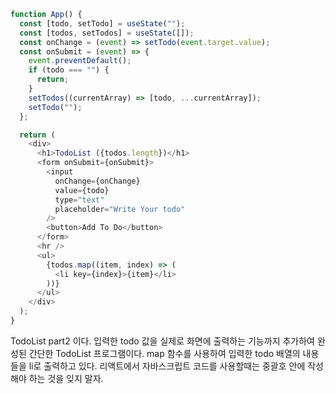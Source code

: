 ```javascript
function App() {
  const [todo, setTodo] = useState("");
  const [todos, setTodos] = useState([]);
  const onChange = (event) => setTodo(event.target.value);
  const onSubmit = (event) => {
    event.preventDefault();
    if (todo === "") {
      return;
    }
    setTodos((currentArray) => [todo, ...currentArray]);
    setTodo("");
  };

  return (
    <div>
      <h1>TodoList ({todos.length})</h1>
      <form onSubmit={onSubmit}>
        <input
          onChange={onChange}
          value={todo}
          type="text"
          placeholder="Write Your todo"
        />
        <button>Add To Do</button>
      </form>
      <hr />
      <ul>
        {todos.map((item, index) => (
          <li key={index}>{item}</li>
        ))}
      </ul>
    </div>
  );
}
```

TodoList part2 이다. 입력한 todo 값을 실제로 화면에 출력하는 기능까지 추가하여 완성된 간단한 TodoList 프로그램이다.
map 함수를 사용하여 입력한 todo 배열의 내용들을 li로 출력하고 있다. 리액트에서 자바스크립트 코드를 사용할때는 중괄호 안에 작성해야 하는 것을 잊지 말자.
